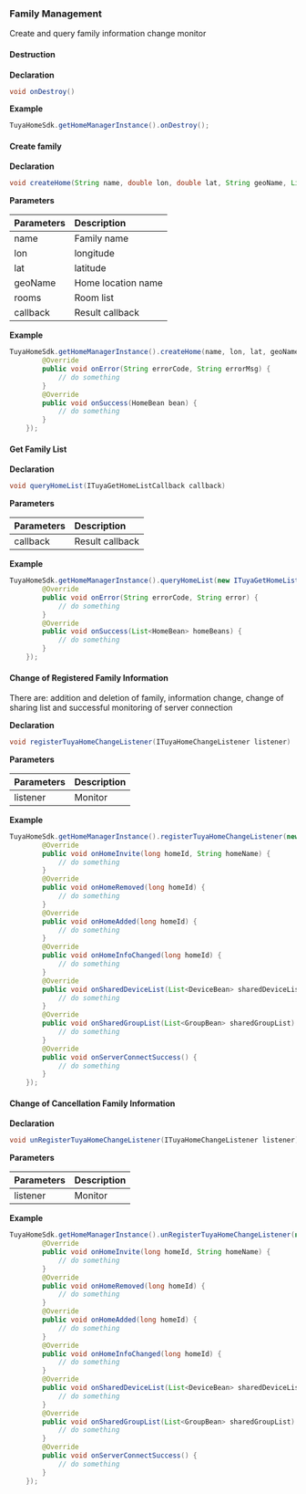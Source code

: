 ### Family Management

Create and query family information change monitor

#### Destruction

**Declaration**

```java
void onDestroy()
```

**Example**

```java
TuyaHomeSdk.getHomeManagerInstance().onDestroy();
```

#### Create family

**Declaration**

```java
void createHome(String name, double lon, double lat, String geoName, List rooms, ITuyaHomeResultCallback callback)
```

**Parameters**

| Parameters | Description |
| :--- | :--- |
| name | Family name |
| lon | longitude |
| lat | latitude |
| geoName | Home location name |
| rooms | Room list |
| callback | Result callback |

**Example**

```java
TuyaHomeSdk.getHomeManagerInstance().createHome(name, lon, lat, geoName, rooms, new ITuyaHomeResultCallback() {
        @Override
        public void onError(String errorCode, String errorMsg) {
            // do something
        }
        @Override
        public void onSuccess(HomeBean bean) {
            // do something
        }
    });
```

#### Get Family List

**Declaration**

```java
void queryHomeList(ITuyaGetHomeListCallback callback)
```

**Parameters**

| Parameters | Description |
| :--- | :--- |
| callback | Result callback |

**Example**

```java
TuyaHomeSdk.getHomeManagerInstance().queryHomeList(new ITuyaGetHomeListCallback() {
        @Override
        public void onError(String errorCode, String error) {
            // do something
        }
        @Override
        public void onSuccess(List<HomeBean> homeBeans) {
            // do something
        }
    });
```

#### Change of Registered Family Information

There are: addition and deletion of family, information change, change of sharing list and successful monitoring of server connection

**Declaration**

```java
void registerTuyaHomeChangeListener(ITuyaHomeChangeListener listener)
```

**Parameters**

| Parameters | Description |
| :--- | :--- |
| listener | Monitor |

**Example**

```java
TuyaHomeSdk.getHomeManagerInstance().registerTuyaHomeChangeListener(new ITuyaHomeChangeListener() {
        @Override
        public void onHomeInvite(long homeId, String homeName) {
            // do something
        }
        @Override
        public void onHomeRemoved(long homeId) {
            // do something
        }
        @Override
        public void onHomeAdded(long homeId) {
            // do something
        }
        @Override
        public void onHomeInfoChanged(long homeId) {
            // do something
        }
        @Override
        public void onSharedDeviceList(List<DeviceBean> sharedDeviceList) {
            // do something
        }
        @Override
        public void onSharedGroupList(List<GroupBean> sharedGroupList) {
            // do something
        }
        @Override
        public void onServerConnectSuccess() {
            // do something
        }
    });
```

#### Change of Cancellation Family Information

**Declaration**

```java
void unRegisterTuyaHomeChangeListener(ITuyaHomeChangeListener listener)
```

**Parameters**

| Parameters | Description |
| :--- | :--- |
| listener | Monitor |

**Example**

```java
TuyaHomeSdk.getHomeManagerInstance().unRegisterTuyaHomeChangeListener(new ITuyaHomeChangeListener() {
        @Override
        public void onHomeInvite(long homeId, String homeName) {
            // do something
        }
        @Override
        public void onHomeRemoved(long homeId) {
            // do something
        }
        @Override
        public void onHomeAdded(long homeId) {
            // do something
        }
        @Override
        public void onHomeInfoChanged(long homeId) {
            // do something
        }
        @Override
        public void onSharedDeviceList(List<DeviceBean> sharedDeviceList) {
            // do something
        }
        @Override
        public void onSharedGroupList(List<GroupBean> sharedGroupList) {
            // do something
        }
        @Override
        public void onServerConnectSuccess() {
            // do something
        }
    });
```


